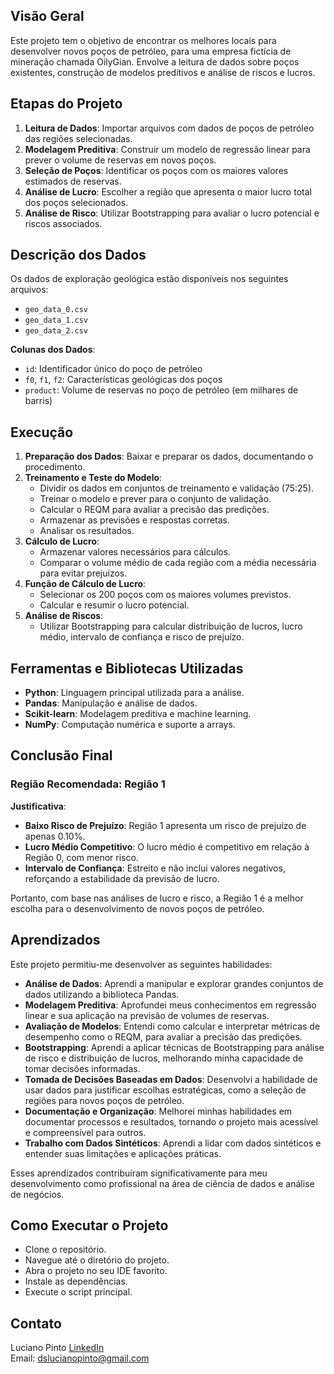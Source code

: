 ## Visão Geral
Este projeto tem o objetivo de encontrar os melhores locais para desenvolver novos poços de petróleo, para uma empresa fictícia de mineração chamada OilyGian. Envolve a leitura de dados sobre poços existentes, construção de modelos preditivos e análise de riscos e lucros.

## Etapas do Projeto
1. **Leitura de Dados**: Importar arquivos com dados de poços de petróleo das regiões selecionadas.
2. **Modelagem Preditiva**: Construir um modelo de regressão linear para prever o volume de reservas em novos poços.
3. **Seleção de Poços**: Identificar os poços com os maiores valores estimados de reservas.
4. **Análise de Lucro**: Escolher a região que apresenta o maior lucro total dos poços selecionados.
5. **Análise de Risco**: Utilizar Bootstrapping para avaliar o lucro potencial e riscos associados.

## Descrição dos Dados
Os dados de exploração geológica estão disponíveis nos seguintes arquivos:
- `geo_data_0.csv`
- `geo_data_1.csv`
- `geo_data_2.csv`

**Colunas dos Dados**:
- `id`: Identificador único do poço de petróleo
- `f0`, `f1`, `f2`: Características geológicas dos poços
- `product`: Volume de reservas no poço de petróleo (em milhares de barris)

## Execução
1. **Preparação dos Dados**: Baixar e preparar os dados, documentando o procedimento.
2. **Treinamento e Teste do Modelo**:
   - Dividir os dados em conjuntos de treinamento e validação (75:25).
   - Treinar o modelo e prever para o conjunto de validação.
   - Calcular o REQM para avaliar a precisão das predições.
   - Armazenar as previsões e respostas corretas.
   - Analisar os resultados.
3. **Cálculo de Lucro**:
   - Armazenar valores necessários para cálculos.
   - Comparar o volume médio de cada região com a média necessária para evitar prejuízos.
4. **Função de Cálculo de Lucro**:
   - Selecionar os 200 poços com os maiores volumes previstos.
   - Calcular e resumir o lucro potencial.
5. **Análise de Riscos**:
   - Utilizar Bootstrapping para calcular distribuição de lucros, lucro médio, intervalo de confiança e risco de prejuízo.

## Ferramentas e Bibliotecas Utilizadas
- **Python**: Linguagem principal utilizada para a análise.
- **Pandas**: Manipulação e análise de dados.
- **Scikit-learn**: Modelagem preditiva e machine learning.
- **NumPy**: Computação numérica e suporte a arrays.

## Conclusão Final
### Região Recomendada: Região 1

**Justificativa**:
- **Baixo Risco de Prejuízo**: Região 1 apresenta um risco de prejuízo de apenas 0.10%.
- **Lucro Médio Competitivo**: O lucro médio é competitivo em relação à Região 0, com menor risco.
- **Intervalo de Confiança**: Estreito e não inclui valores negativos, reforçando a estabilidade da previsão de lucro.

Portanto, com base nas análises de lucro e risco, a Região 1 é a melhor escolha para o desenvolvimento de novos poços de petróleo.

## Aprendizados

Este projeto permitiu-me desenvolver as seguintes habilidades:

- **Análise de Dados**: Aprendi a manipular e explorar grandes conjuntos de dados utilizando a biblioteca Pandas.
- **Modelagem Preditiva**: Aprofundei meus conhecimentos em regressão linear e sua aplicação na previsão de volumes de reservas.
- **Avaliação de Modelos**: Entendi como calcular e interpretar métricas de desempenho como o REQM, para avaliar a precisão das predições.
- **Bootstrapping**: Aprendi a aplicar técnicas de Bootstrapping para análise de risco e distribuição de lucros, melhorando minha capacidade de tomar decisões informadas.
- **Tomada de Decisões Baseadas em Dados**: Desenvolvi a habilidade de usar dados para justificar escolhas estratégicas, como a seleção de regiões para novos poços de petróleo.
- **Documentação e Organização**: Melhorei minhas habilidades em documentar processos e resultados, tornando o projeto mais acessível e compreensível para outros.
- **Trabalho com Dados Sintéticos**: Aprendi a lidar com dados sintéticos e entender suas limitações e aplicações práticas.

Esses aprendizados contribuíram significativamente para meu desenvolvimento como profissional na área de ciência de dados e análise de negócios.

## Como Executar o Projeto

- Clone o repositório.
- Navegue até o diretório do projeto.
- Abra o projeto no seu IDE favorito.
- Instale as dependências.
- Execute o script principal.

## Contato

Luciano Pinto
[LinkedIn](https://www.linkedin.com/in/lucianolcp/)  
Email: dslucianopinto@gmail.com
